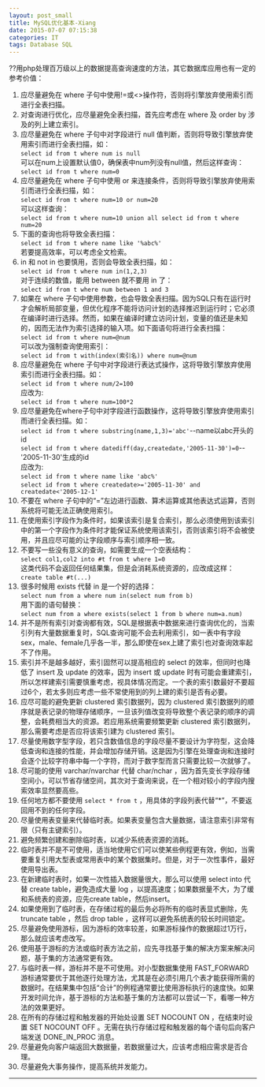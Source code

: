 ```yaml
---
layout: post_small
title: MySQL优化基本-Xiang  
date: 2015-07-07 07:15:38  
categories: IT  
tags: Database SQL  
---
```


??用php处理百万级以上的数据提高查询速度的方法，其它数据库应用也有一定的参考价值：  

1. 应尽量避免在 where 子句中使用!=或<>操作符，否则将引擎放弃使用索引而进行全表扫描。  
2. 对查询进行优化，应尽量避免全表扫描，首先应考虑在 where 及 order by 涉及的列上建立索引。  
3. 应尽量避免在 where 子句中对字段进行 null 值判断，否则将导致引擎放弃使用索引而进行全表扫描，如：   
`select id from t where num is null`  
可以在num上设置默认值0，确保表中num列没有null值，然后这样查询：    
`select id from t where num=0`  
4. 应尽量避免在 where 子句中使用 or 来连接条件，否则将导致引擎放弃使用索引而进行全表扫描，如：    
`select id from t where num=10 or num=20`  
可以这样查询：   
`select id from t where num=10 union all select id from t where num=20`  
5. 下面的查询也将导致全表扫描：    
`select id from t where name like '%abc%'`    
若要提高效率，可以考虑全文检索。    
6. in 和 not in 也要慎用，否则会导致全表扫描，如：    
`select id from t where num in(1,2,3)`    
对于连续的数值，能用 between 就不要用 in 了：    
`select id from t where num between 1 and 3`  
7. 如果在 where 子句中使用参数，也会导致全表扫描。因为SQL只有在运行时才会解析局部变量，但优化程序不能将访问计划的选择推迟到运行时；它必须在编译时进行选择。然而，如果在编译时建立访问计划，变量的值还是未知的，因而无法作为索引选择的输入项。如下面语句将进行全表扫描：  
`select id from t where num=@num`  
可以改为强制查询使用索引：  
`select id from t with(index(索引名)) where num=@num`  
8. 应尽量避免在 where 子句中对字段进行表达式操作，这将导致引擎放弃使用索引而进行全表扫描。如：  
`select id from t where num/2=100`  
应改为:    
`select id from t where num=100*2`  
9. 应尽量避免在where子句中对字段进行函数操作，这将导致引擎放弃使用索引而进行全表扫描。如：    
`select id from t where substring(name,1,3)='abc'`--name以abc开头的id    
`select id from t where datediff(day,createdate,'2005-11-30')=0`--'2005-11-30'生成的id    
应改为:    
`select id from t where name like 'abc%'`    
`select id from t where createdate>='2005-11-30' and createdate<'2005-12-1'`    
10. 不要在 where 子句中的“=”左边进行函数、算术运算或其他表达式运算，否则系统将可能无法正确使用索引。  
11. 在使用索引字段作为条件时，如果该索引是复合索引，那么必须使用到该索引中的第一个字段作为条件时才能保证系统使用该索引，否则该索引将不会被使用，并且应尽可能的让字段顺序与索引顺序相一致。  
12. 不要写一些没有意义的查询，如需要生成一个空表结构：  
`select col1,col2 into #t from t where 1=0`  
这类代码不会返回任何结果集，但是会消耗系统资源的，应改成这样：  
`create table #t(...)`  
13. 很多时候用 exists 代替 in 是一个好的选择：  
`select num from a where num in(select num from b)`  
用下面的语句替换：  
`select num from a where exists(select 1 from b where num=a.num)`  
14. 并不是所有索引对查询都有效，SQL是根据表中数据来进行查询优化的，当索引列有大量数据重复时，SQL查询可能不会去利用索引，如一表中有字段 sex，male、female几乎各一半，那么即使在sex上建了索引也对查询效率起不了作用。  
15. 索引并不是越多越好，索引固然可以提高相应的 select 的效率，但同时也降低了 insert 及 update 的效率，因为 insert 或 update 时有可能会重建索引，所以怎样建索引需要慎重考虑，视具体情况而定。一个表的索引数最好不要超过6个，若太多则应考虑一些不常使用到的列上建的索引是否有必要。  
16. 应尽可能的避免更新 clustered 索引数据列，因为 clustered 索引数据列的顺序就是表记录的物理存储顺序，一旦该列值改变将导致整个表记录的顺序的调整，会耗费相当大的资源。若应用系统需要频繁更新 clustered 索引数据列，那么需要考虑是否应将该索引建为 clustered 索引。  
17. 尽量使用数字型字段，若只含数值信息的字段尽量不要设计为字符型，这会降低查询和连接的性能，并会增加存储开销。这是因为引擎在处理查询和连接时会逐个比较字符串中每一个字符，而对于数字型而言只需要比较一次就够了。  
18. 尽可能的使用 varchar/nvarchar 代替 char/nchar ，因为首先变长字段存储空间小，可以节省存储空间，其次对于查询来说，在一个相对较小的字段内搜索效率显然要高些。  
19. 任何地方都不要使用 `select * from t` ，用具体的字段列表代替“*”，不要返回用不到的任何字段。  
20. 尽量使用表变量来代替临时表。如果表变量包含大量数据，请注意索引非常有限（只有主键索引）。  
21. 避免频繁创建和删除临时表，以减少系统表资源的消耗。  
22. 临时表并不是不可使用，适当地使用它们可以使某些例程更有效，例如，当需要重复引用大型表或常用表中的某个数据集时。但是，对于一次性事件，最好使用导出表。  
23. 在新建临时表时，如果一次性插入数据量很大，那么可以使用 select into 代替 create table，避免造成大量 log ，以提高速度；如果数据量不大，为了缓和系统表的资源，应先create table，然后insert。  
24. 如果使用到了临时表，在存储过程的最后务必将所有的临时表显式删除，先 truncate table ，然后 drop table ，这样可以避免系统表的较长时间锁定。  
25. 尽量避免使用游标，因为游标的效率较差，如果游标操作的数据超过1万行，那么就应该考虑改写。  
26. 使用基于游标的方法或临时表方法之前，应先寻找基于集的解决方案来解决问题，基于集的方法通常更有效。  
27. 与临时表一样，游标并不是不可使用。对小型数据集使用 FAST_FORWARD 游标通常要优于其他逐行处理方法，尤其是在必须引用几个表才能获得所需的数据时。在结果集中包括“合计”的例程通常要比使用游标执行的速度快。如果开发时间允许，基于游标的方法和基于集的方法都可以尝试一下，看哪一种方法的效果更好。  
28. 在所有的存储过程和触发器的开始处设置 SET NOCOUNT ON ，在结束时设置 SET NOCOUNT OFF 。无需在执行存储过程和触发器的每个语句后向客户端发送 DONE\_IN\_PROC 消息。  
29. 尽量避免向客户端返回大数据量，若数据量过大，应该考虑相应需求是否合理。  
30. 尽量避免大事务操作，提高系统并发能力。  

---  
